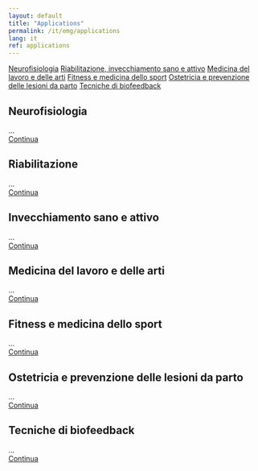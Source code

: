 ```yaml
---
layout: default
title: "Applications"
permalink: /it/emg/applications
lang: it
ref: applications
---
```


<!-- APPLICAZIONI -->
<div class="row">
  <div class="container-fluid">
    <div class="row">
      <div class="col-lg-12 col-md-12 col-sm-12 col-xs-12 rm-tab-container">
          <div class="col-lg-3 col-md-3 col-sm-3 col-xs-3 rm-tab-menu">
            <div class="list-group">
              <a href="#" class="list-group-item active">Neurofisiologia</a>
              <a href="#" class="list-group-item">Riabilitazione, invecchiamento sano e attivo</a>
              <a href="#" class="list-group-item">Medicina del lavoro e delle arti</a>
              <a href="#" class="list-group-item">Fitness e medicina dello sport</a>
              <a href="#" class="list-group-item">Ostetricia e prevenzione delle lesioni da parto</a>
              <a href="#" class="list-group-item">Tecniche di biofeedback</a>
            </div>
          </div>
          <div class="col-lg-9 col-md-9 col-sm-9 col-xs-9 rm-tab">
              <div class="rm-tab-content active">
                <h2>Neurofisiologia</h2>
                ...<br/>
                <a href="{{ site.baseurl }}/it/emg/applications/neurophysiology">Continua</a>
              </div>
              <div class="rm-tab-content">
                <h2>Riabilitazione</h2>
                ...<br/>
                <a href="{{ site.baseurl }}/it/emg/applications/rehabilitation">Continua</a>
              </div>
              <div class="rm-tab-content">
                <h2>Invecchiamento sano e attivo</h2>
                ...<br/>
                <a href="{{ site.baseurl }}/it/emg/applications/aging">Continua</a>
              </div>
              <div class="rm-tab-content">
                <h2>Medicina del lavoro e delle arti</h2>
                ...<br/>
                <a href="{{ site.baseurl }}/it/emg/applications/occupational">Continua</a>
              </div>
              <div class="rm-tab-content">
                <h2>Fitness e medicina dello sport</h2>
                ...<br/>
                <a href="{{ site.baseurl }}/it/emg/applications/fitness">Continua</a>
              </div>
              <div class="rm-tab-content">
                <h2>Ostetricia e prevenzione delle lesioni da parto</h2>
                ...<br/>
                <a href="{{ site.baseurl }}/it/emg/applications/obstetrics">Continua</a>
              </div>
              <div class="rm-tab-content">
                <h2>Tecniche di biofeedback</h2>
                ...<br/>
                <a href="{{ site.baseurl }}/it/emg/applications/biofeedback">Continua</a>
              </div>
          </div>
      </div>
    </div>
  </div>
</div>